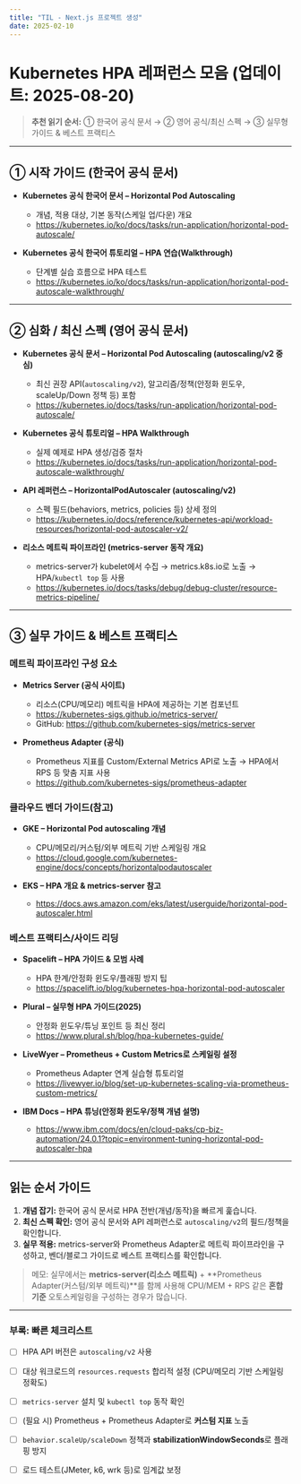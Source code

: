 ```yaml
---
title: "TIL - Next.js 프로젝트 생성"
date: 2025-02-10
---
```

# Kubernetes HPA 레퍼런스 모음 (업데이트: 2025-08-20)

> **추천 읽기 순서:** ① 한국어 공식 문서 → ② 영어 공식/최신 스펙 → ③ 실무형 가이드 & 베스트 프랙티스

---

## ① 시작 가이드 (한국어 공식 문서)

- **Kubernetes 공식 한국어 문서 – Horizontal Pod Autoscaling**
  - 개념, 적용 대상, 기본 동작(스케일 업/다운) 개요
  - https://kubernetes.io/ko/docs/tasks/run-application/horizontal-pod-autoscale/

- **Kubernetes 공식 한국어 튜토리얼 – HPA 연습(Walkthrough)**
  - 단계별 실습 흐름으로 HPA 테스트
  - https://kubernetes.io/ko/docs/tasks/run-application/horizontal-pod-autoscale-walkthrough/

---

## ② 심화 / 최신 스펙 (영어 공식 문서)

- **Kubernetes 공식 문서 – Horizontal Pod Autoscaling (autoscaling/v2 중심)**
  - 최신 권장 API(`autoscaling/v2`), 알고리즘/정책(안정화 윈도우, scaleUp/Down 정책 등) 포함
  - https://kubernetes.io/docs/tasks/run-application/horizontal-pod-autoscale/

- **Kubernetes 공식 튜토리얼 – HPA Walkthrough**
  - 실제 예제로 HPA 생성/검증 절차
  - https://kubernetes.io/docs/tasks/run-application/horizontal-pod-autoscale-walkthrough/

- **API 레퍼런스 – HorizontalPodAutoscaler (autoscaling/v2)**
  - 스펙 필드(behaviors, metrics, policies 등) 상세 정의
  - https://kubernetes.io/docs/reference/kubernetes-api/workload-resources/horizontal-pod-autoscaler-v2/

- **리소스 메트릭 파이프라인 (metrics-server 동작 개요)**
  - metrics-server가 kubelet에서 수집 → metrics.k8s.io로 노출 → HPA/`kubectl top` 등 사용
  - https://kubernetes.io/docs/tasks/debug/debug-cluster/resource-metrics-pipeline/

---

## ③ 실무 가이드 & 베스트 프랙티스

### 메트릭 파이프라인 구성 요소

- **Metrics Server (공식 사이트)**
  - 리소스(CPU/메모리) 메트릭을 HPA에 제공하는 기본 컴포넌트
  - https://kubernetes-sigs.github.io/metrics-server/
  - GitHub: https://github.com/kubernetes-sigs/metrics-server

- **Prometheus Adapter (공식)**
  - Prometheus 지표를 Custom/External Metrics API로 노출 → HPA에서 RPS 등 맞춤 지표 사용
  - https://github.com/kubernetes-sigs/prometheus-adapter

### 클라우드 벤더 가이드(참고)

- **GKE – Horizontal Pod autoscaling 개념**
  - CPU/메모리/커스텀/외부 메트릭 기반 스케일링 개요
  - https://cloud.google.com/kubernetes-engine/docs/concepts/horizontalpodautoscaler

- **EKS – HPA 개요 & metrics-server 참고**
  - https://docs.aws.amazon.com/eks/latest/userguide/horizontal-pod-autoscaler.html

### 베스트 프랙티스/사이드 리딩

- **Spacelift – HPA 가이드 & 모범 사례**
  - HPA 한계/안정화 윈도우/플래핑 방지 팁
  - https://spacelift.io/blog/kubernetes-hpa-horizontal-pod-autoscaler

- **Plural – 실무형 HPA 가이드(2025)**
  - 안정화 윈도우/튜닝 포인트 등 최신 정리
  - https://www.plural.sh/blog/hpa-kubernetes-guide/

- **LiveWyer – Prometheus + Custom Metrics로 스케일링 설정**
  - Prometheus Adapter 연계 실습형 튜토리얼
  - https://livewyer.io/blog/set-up-kubernetes-scaling-via-prometheus-custom-metrics/

- **IBM Docs – HPA 튜닝(안정화 윈도우/정책 개념 설명)** 
  - https://www.ibm.com/docs/en/cloud-paks/cp-biz-automation/24.0.1?topic=environment-tuning-horizontal-pod-autoscaler-hpa

---

## 읽는 순서 가이드

1) **개념 잡기:** 한국어 공식 문서로 HPA 전반(개념/동작)을 빠르게 훑습니다.  
2) **최신 스펙 확인:** 영어 공식 문서와 API 레퍼런스로 `autoscaling/v2`의 필드/정책을 확인합니다.  
3) **실무 적용:** metrics-server와 Prometheus Adapter로 메트릭 파이프라인을 구성하고, 벤더/블로그 가이드로 베스트 프랙티스를 확인합니다.  

> 메모: 실무에서는 **metrics-server(리소스 메트릭)** + **Prometheus Adapter(커스텀/외부 메트릭)**를 함께 사용해 CPU/MEM + RPS 같은 **혼합 기준** 오토스케일링을 구성하는 경우가 많습니다.

---

### 부록: 빠른 체크리스트

- [ ] HPA API 버전은 `autoscaling/v2` 사용  
- [ ] 대상 워크로드의 `resources.requests` 합리적 설정 (CPU/메모리 기반 스케일링 정확도)  
- [ ] `metrics-server` 설치 및 `kubectl top` 동작 확인  
- [ ] (필요 시) Prometheus + Prometheus Adapter로 **커스텀 지표** 노출  
- [ ] `behavior.scaleUp/scaleDown` 정책과 **stabilizationWindowSeconds**로 플래핑 방지  
- [ ] 로드 테스트(JMeter, k6, wrk 등)로 임계값 보정

